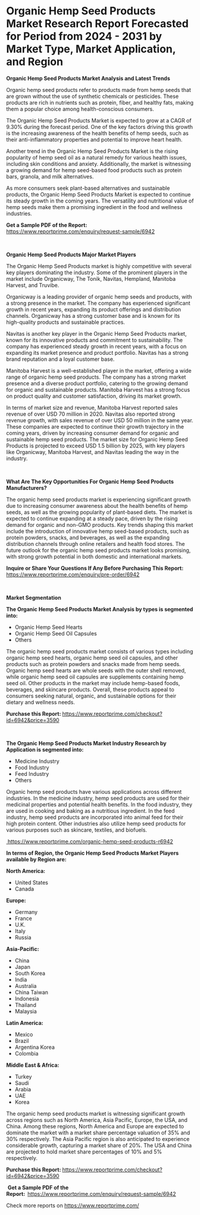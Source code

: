 <p><h1>Organic Hemp Seed Products Market Research Report Forecasted for Period from 2024 -  2031 by Market Type, Market Application, and Region</h1></p><p><strong>Organic Hemp Seed Products Market Analysis and Latest Trends</strong></p>
<p><p>Organic hemp seed products refer to products made from hemp seeds that are grown without the use of synthetic chemicals or pesticides. These products are rich in nutrients such as protein, fiber, and healthy fats, making them a popular choice among health-conscious consumers.</p><p>The Organic Hemp Seed Products Market is expected to grow at a CAGR of 9.30% during the forecast period. One of the key factors driving this growth is the increasing awareness of the health benefits of hemp seeds, such as their anti-inflammatory properties and potential to improve heart health.</p><p>Another trend in the Organic Hemp Seed Products Market is the rising popularity of hemp seed oil as a natural remedy for various health issues, including skin conditions and anxiety. Additionally, the market is witnessing a growing demand for hemp seed-based food products such as protein bars, granola, and milk alternatives.</p><p>As more consumers seek plant-based alternatives and sustainable products, the Organic Hemp Seed Products Market is expected to continue its steady growth in the coming years. The versatility and nutritional value of hemp seeds make them a promising ingredient in the food and wellness industries.</p></p>
<p><strong>Get a Sample PDF of the Report:&nbsp;</strong> <a href="https://www.reportprime.com/enquiry/request-sample/6942">https://www.reportprime.com/enquiry/request-sample/6942</a></p>
<p>&nbsp;</p>
<p><strong>Organic Hemp Seed Products Major Market Players</strong></p>
<p><p>The Organic Hemp Seed Products market is highly competitive with several key players dominating the industry. Some of the prominent players in the market include Organicway, The Tonik, Navitas, Hempland, Manitoba Harvest, and Truvibe. </p><p>Organicway is a leading provider of organic hemp seeds and products, with a strong presence in the market. The company has experienced significant growth in recent years, expanding its product offerings and distribution channels. Organicway has a strong customer base and is known for its high-quality products and sustainable practices.</p><p>Navitas is another key player in the Organic Hemp Seed Products market, known for its innovative products and commitment to sustainability. The company has experienced steady growth in recent years, with a focus on expanding its market presence and product portfolio. Navitas has a strong brand reputation and a loyal customer base.</p><p>Manitoba Harvest is a well-established player in the market, offering a wide range of organic hemp seed products. The company has a strong market presence and a diverse product portfolio, catering to the growing demand for organic and sustainable products. Manitoba Harvest has a strong focus on product quality and customer satisfaction, driving its market growth.</p><p>In terms of market size and revenue, Manitoba Harvest reported sales revenue of over USD 70 million in 2020. Navitas also reported strong revenue growth, with sales revenue of over USD 50 million in the same year. These companies are expected to continue their growth trajectory in the coming years, driven by increasing consumer demand for organic and sustainable hemp seed products. The market size for Organic Hemp Seed Products is projected to exceed USD 1.5 billion by 2025, with key players like Organicway, Manitoba Harvest, and Navitas leading the way in the industry.</p></p>
<p>&nbsp;</p>
<p><strong>What Are The Key Opportunities For Organic Hemp Seed Products Manufacturers?</strong></p>
<p><p>The organic hemp seed products market is experiencing significant growth due to increasing consumer awareness about the health benefits of hemp seeds, as well as the growing popularity of plant-based diets. The market is expected to continue expanding at a steady pace, driven by the rising demand for organic and non-GMO products. Key trends shaping this market include the introduction of innovative hemp seed-based products, such as protein powders, snacks, and beverages, as well as the expanding distribution channels through online retailers and health food stores. The future outlook for the organic hemp seed products market looks promising, with strong growth potential in both domestic and international markets.</p></p>
<p><strong>Inquire or Share Your Questions If Any Before Purchasing This Report:</strong> <a href="https://www.reportprime.com/enquiry/pre-order/6942">https://www.reportprime.com/enquiry/pre-order/6942</a></p>
<p>&nbsp;</p>
<p><strong>Market Segmentation</strong></p>
<p><strong>The Organic Hemp Seed Products Market Analysis by types is segmented into:</strong></p>
<p><ul><li>Organic Hemp Seed Hearts</li><li>Organic Hemp Seed Oil Capsules</li><li>Others</li></ul></p>
<p><p>The organic hemp seed products market consists of various types including organic hemp seed hearts, organic hemp seed oil capsules, and other products such as protein powders and snacks made from hemp seeds. Organic hemp seed hearts are whole seeds with the outer shell removed, while organic hemp seed oil capsules are supplements containing hemp seed oil. Other products in the market may include hemp-based foods, beverages, and skincare products. Overall, these products appeal to consumers seeking natural, organic, and sustainable options for their dietary and wellness needs.</p></p>
<p><strong>Purchase this Report:&nbsp;</strong><a href="https://www.reportprime.com/checkout?id=6942&price=3590">https://www.reportprime.com/checkout?id=6942&price=3590</a></p>
<p>&nbsp;</p>
<p><strong>The Organic Hemp Seed Products Market Industry Research by Application is segmented into:</strong></p>
<p><ul><li>Medicine Industry</li><li>Food Industry</li><li>Feed Industry</li><li>Others</li></ul></p>
<p><p>Organic hemp seed products have various applications across different industries. In the medicine industry, hemp seed products are used for their medicinal properties and potential health benefits. In the food industry, they are used in cooking and baking as a nutritious ingredient. In the feed industry, hemp seed products are incorporated into animal feed for their high protein content. Other industries also utilize hemp seed products for various purposes such as skincare, textiles, and biofuels.</p></p>
<p><a href="https://www.reportprime.com/organic-hemp-seed-products-r6942">&nbsp;https://www.reportprime.com/organic-hemp-seed-products-r6942</a></p>
<p><strong>In terms of Region, the Organic Hemp Seed Products Market Players available by Region are:</strong></p>
<p>
    <p> <strong> North America: </strong>
        <ul>
            <li>United States</li>
            <li>Canada</li>
        </ul>
        </p> 
    <p> <strong> Europe: </strong>
        <ul>
            <li>Germany</li>
            <li>France</li>
            <li>U.K.</li>
            <li>Italy</li>
            <li>Russia</li>
        </ul>
        </p> 
    <p> <strong> Asia-Pacific: </strong>
        <ul>
            <li>China</li>
            <li>Japan</li>
            <li>South Korea</li>
            <li>India</li>
            <li>Australia</li>
            <li>China Taiwan</li>
            <li>Indonesia</li>
            <li>Thailand</li>
            <li>Malaysia</li>
        </ul>
        </p> 
    <p> <strong> Latin America: </strong>
        <ul>
            <li>Mexico</li>
            <li>Brazil</li>
            <li>Argentina Korea</li>
            <li>Colombia</li>
        </ul>
        </p> 
    <p> <strong> Middle East & Africa: </strong>
        <ul>
            <li>Turkey</li>
            <li>Saudi</li>
            <li>Arabia</li>
            <li>UAE</li>
            <li>Korea</li>
        </ul>
    </p>
    </p>
<p><p>The organic hemp seed products market is witnessing significant growth across regions such as North America, Asia Pacific, Europe, the USA, and China. Among these regions, North America and Europe are expected to dominate the market with a market share percentage valuation of 35% and 30% respectively. The Asia Pacific region is also anticipated to experience considerable growth, capturing a market share of 20%. The USA and China are projected to hold market share percentages of 10% and 5% respectively.</p></p>
<p><strong>Purchase this Report: </strong><a href="https://www.reportprime.com/checkout?id=6942&price=3590">https://www.reportprime.com/checkout?id=6942&price=3590</a></p>
<p>&nbsp;<strong>Get a Sample PDF of the Report:&nbsp;&nbsp;</strong><a href="https://www.reportprime.com/enquiry/request-sample/6942">https://www.reportprime.com/enquiry/request-sample/6942</a></p>
<p><strong></strong></p>
<p>Check more reports on <a href="https://www.reportprime.com/">https://www.reportprime.com/</a></p>